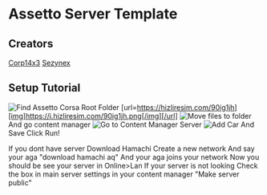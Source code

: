 # Assetto Server Template

## Creators

[Corp14x3](https://github.com/corp14x3)
[Sezynex](https://github.com/sezynex)


## Setup Tutorial
![Find Assetto Corsa Root Folder](https://hizliresim.com/t9khqze)
[url=https://hizliresim.com/90ig1jh][img]https://i.hizliresim.com/90ig1jh.png[/img][/url]
![Move files to folder](https://hizliresim.com/ek5zt6p)
And go content manager
![Go to Content Manager Server](https://hizliresim.com/pkqo1xq)
![Add Car](https://hizliresim.com/hzmxx9q)
And Save
Click Run!

If you dont have server
Download Hamachi
Create a new network
And say your aga "download hamachi aq"
And your aga joins your network
Now you should be see your server in Online>Lan
If your server is not looking Check the box in main server settings in your content manager "Make server public"
